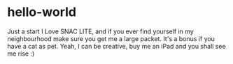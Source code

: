 # hello-worId
Just a start
I Love SNAC LITE, and if you ever find yourself in my neighbourhood make sure you get me a large packet.
It's a bonus if you have a cat as pet.
Yeah, I can be creative, buy me an iPad and you shall see me rise :) 
